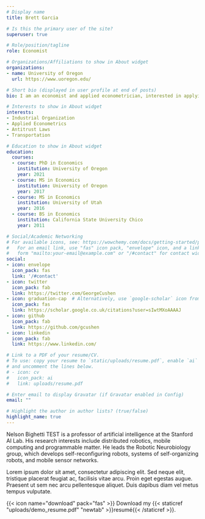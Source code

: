 ```yaml
---
# Display name
title: Brett Garcia

# Is this the primary user of the site?
superuser: true

# Role/position/tagline
role: Economist

# Organizations/Affiliations to show in About widget
organizations:
- name: University of Oregon
  url: https://www.uoregon.edu/

# Short bio (displayed in user profile at end of posts)
bio: I am an economist and applied econometrician, interested in applying the techniques of industrial organization, causal inference, and data science to business objectives.

# Interests to show in About widget
interests:
- Industrial Organization
- Applied Econometrics
- Antitrust Laws
- Transportation

# Education to show in About widget
education:
  courses:
  - course: PhD in Economics
    institution: University of Oregon
    year: 2021
  - course: MS in Economics
    institution: University of Oregon
    year: 2017
  - course: MS in Economics
    institution: University of Utah
    year: 2016
  - course: BS in Economics
    institution: California State University Chico
    year: 2011

# Social/Academic Networking
# For available icons, see: https://wowchemy.com/docs/getting-started/page-builder/#icons
#   For an email link, use "fas" icon pack, "envelope" icon, and a link in the
#   form "mailto:your-email@example.com" or "/#contact" for contact widget.
social:
- icon: envelope
  icon_pack: fas
  link: '/#contact'
- icon: twitter
  icon_pack: fab
  link: https://twitter.com/GeorgeCushen
- icon: graduation-cap  # Alternatively, use `google-scholar` icon from `ai` icon pack
  icon_pack: fas
  link: https://scholar.google.co.uk/citations?user=sIwtMXoAAAAJ
- icon: github
  icon_pack: fab
  link: https://github.com/gcushen
- icon: linkedin
  icon_pack: fab
  link: https://www.linkedin.com/

# Link to a PDF of your resume/CV.
# To use: copy your resume to `static/uploads/resume.pdf`, enable `ai` icons in `params.toml`, 
# and uncomment the lines below.
# - icon: cv
#   icon_pack: ai
#   link: uploads/resume.pdf

# Enter email to display Gravatar (if Gravatar enabled in Config)
email: ""

# Highlight the author in author lists? (true/false)
highlight_name: true
---
```


Nelson Bighetti TEST is a professor of artificial intelligence at the Stanford AI Lab. His research interests include distributed robotics, mobile computing and programmable matter. He leads the Robotic Neurobiology group, which develops self-reconfiguring robots, systems of self-organizing robots, and mobile sensor networks.

Lorem ipsum dolor sit amet, consectetur adipiscing elit. Sed neque elit, tristique placerat feugiat ac, facilisis vitae arcu. Proin eget egestas augue. Praesent ut sem nec arcu pellentesque aliquet. Duis dapibus diam vel metus tempus vulputate.

{{< icon name="download" pack="fas" >}} Download my {{< staticref "uploads/demo_resume.pdf" "newtab" >}}resumé{{< /staticref >}}.
